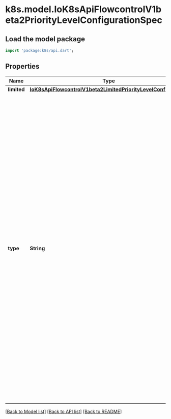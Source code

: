 # k8s.model.IoK8sApiFlowcontrolV1beta2PriorityLevelConfigurationSpec

## Load the model package
```dart
import 'package:k8s/api.dart';
```

## Properties
Name | Type | Description | Notes
------------ | ------------- | ------------- | -------------
**limited** | [**IoK8sApiFlowcontrolV1beta2LimitedPriorityLevelConfiguration**](IoK8sApiFlowcontrolV1beta2LimitedPriorityLevelConfiguration.md) |  | [optional] 
**type** | **String** | `type` indicates whether this priority level is subject to limitation on request execution.  A value of `\"Exempt\"` means that requests of this priority level are not subject to a limit (and thus are never queued) and do not detract from the capacity made available to other priority levels.  A value of `\"Limited\"` means that (a) requests of this priority level _are_ subject to limits and (b) some of the server's limited capacity is made available exclusively to this priority level. Required. | 

[[Back to Model list]](../README.md#documentation-for-models) [[Back to API list]](../README.md#documentation-for-api-endpoints) [[Back to README]](../README.md)


